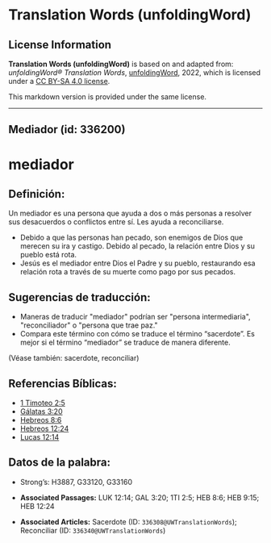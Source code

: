 # Translation Words (unfoldingWord)

## License Information

**Translation Words (unfoldingWord)** is based on and adapted from: _unfoldingWord® Translation Words_, [unfoldingWord](https://unfoldingword.org/utw), 2022, which is licensed under a [CC BY-SA 4.0 license](https://creativecommons.org/licenses/by-sa/4.0/legalcode.en).

This markdown version is provided under the same license.



--------------------------------

## Mediador (id: 336200)

mediador
========

Definición:
-----------

Un mediador es una persona que ayuda a dos o más personas a resolver sus desacuerdos o conflictos entre sí. Les ayuda a reconciliarse.

* Debido a que las personas han pecado, son enemigos de Dios que merecen su ira y castigo. Debido al pecado, la relación entre Dios y su pueblo está rota.
* Jesús es el mediador entre Dios el Padre y su pueblo, restaurando esa relación rota a través de su muerte como pago por sus pecados.

Sugerencias de traducción:
--------------------------

* Maneras de traducir "mediador" podrían ser "persona intermediaria", "reconciliador" o "persona que trae paz."
* Compara este término con cómo se traduce el término “sacerdote”. Es mejor si el término “mediador” se traduce de manera diferente.

(Véase también: sacerdote, reconciliar)

Referencias Bíblicas:
---------------------

* [1 Timoteo 2:5](https://ref.ly/1Tim2:5)
* [Gálatas 3:20](https://ref.ly/Gal3:20)
* [Hebreos 8:6](https://ref.ly/Heb8:6)
* [Hebreos 12:24](https://ref.ly/Heb12:24)
* [Lucas 12:14](https://ref.ly/Luke12:14)

Datos de la palabra:
--------------------

* Strong’s: H3887, G33120, G33160

* **Associated Passages:** LUK 12:14; GAL 3:20; 1TI 2:5; HEB 8:6; HEB 9:15; HEB 12:24
* **Associated Articles:** Sacerdote (ID: `336308@UWTranslationWords`); Reconciliar (ID: `336340@UWTranslationWords`)

